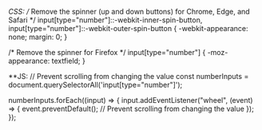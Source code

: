 *CSS:
/* Remove the spinner (up and down buttons) for Chrome, Edge, and Safari */
input[type="number"]::-webkit-inner-spin-button,
input[type="number"]::-webkit-outer-spin-button {
  -webkit-appearance: none;
  margin: 0;
}

/* Remove the spinner for Firefox */
input[type="number"] {
  -moz-appearance: textfield;
}


**JS:
// Prevent scrolling from changing the value
const numberInputs = document.querySelectorAll('input[type="number"]');

numberInputs.forEach((input) => {
  input.addEventListener("wheel", (event) => {
    event.preventDefault(); // Prevent scrolling from changing the value
  });
});
